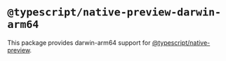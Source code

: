 # `@typescript/native-preview-darwin-arm64`

This package provides darwin-arm64 support for [@typescript/native-preview](https://www.npmjs.com/package/@typescript/native-preview).
